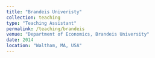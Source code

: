 ```yaml
---
title: "Brandeis Univeristy"
collection: teaching
type: "Teaching Assistant"
permalink: /teaching/brandeis
venue: "Department of Economics, Brandeis University"
date: 2014
location: "Waltham, MA, USA"
---
```

